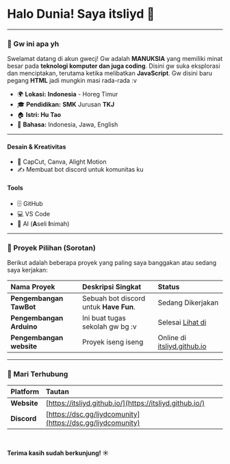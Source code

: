 # Halo Dunia! Saya itsliyd 👋
---

### 🌟 Gw ini apa yh

Swelamat datang di akun gwecj! Gw adalah **MANUKSIA** yang memiliki minat besar pada **teknologi komputer dan juga coding**.
Disini gw suka eksplorasi dan menciptakan, terutama ketika melibatkan **JavaScript**.
Gw disini baru pegang **HTML** jadi mungkin masi rada-rada :v

* 🌍 **Lokasi:** **Indonesia** - Horeg Timur
* 🎓 **Pendidikan:** **SMK** Jurusan **TKJ**
* 🏠 **Istri: Hu Tao** 
* 💬 **Bahasa:** Indonesia, Jawa, English

---

#### Desain & Kreativitas
* 🎨 CapCut, Canva, Alight Motion
* ✍️ Membuat bot discord untuk komunitas ku

#### Tools
* 🗄️ GitHub
* 💻 VS Code
* 🤖 AI (**A**seli **I**nimah)

---

### 🎨 Proyek Pilihan (Sorotan)

Berikut adalah beberapa proyek yang paling saya banggakan atau sedang saya kerjakan:

| Nama Proyek | Deskripsi Singkat | Status |
| :--- | :--- | :--- |
| **Pengembangan TawBot** | Sebuah bot discord untuk **Have Fun**. | Sedang Dikerjakan |
| **Pengembangan Arduino** | Ini buat tugas sekolah gw bg :v | Selesai [Lihat di](https://wokwi.com/projects/439071187561745409) |
| **Pengembangan website** | Proyek iseng iseng | Online di [itsliyd.github.io](https://itsliyd.github.io/) |

---

### 🔗 Mari Terhubung

| Platform | Tautan |
| :--- | :--- |
| **Website** | [https://itsliyd.github.io/](https://itsliyd.github.io/) |
| **Discord** | [https://dsc.gg/liydcomunity](https://dsc.gg/liydcomunity) |

<br>

**Terima kasih sudah berkunjung! ☀️**

